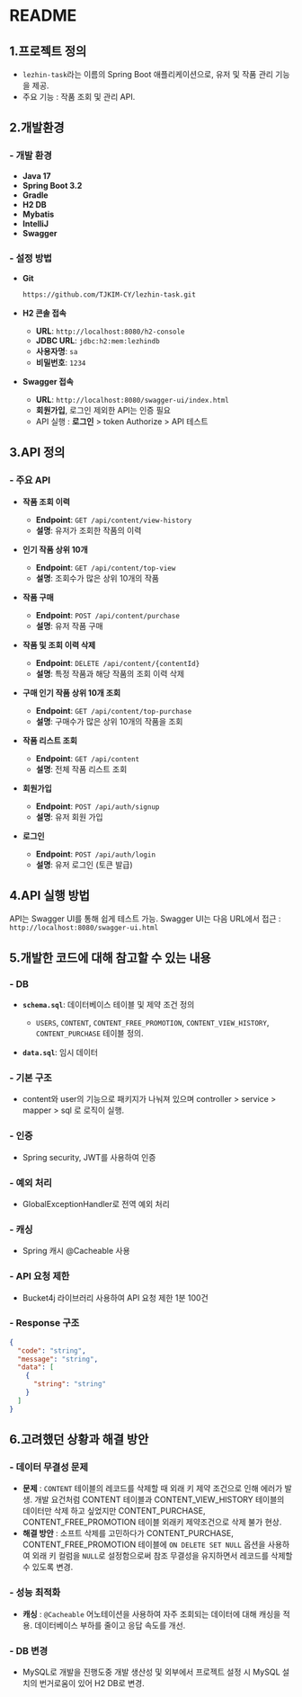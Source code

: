 # README

## 1.프로젝트 정의

- `lezhin-task`라는 이름의 Spring Boot 애플리케이션으로, 유저 및 작품 관리 기능을 제공. 
- 주요 기능 :  작품 조회 및 관리 API.

## 2.개발환경

### - 개발 환경

- **Java 17**
- **Spring Boot 3.2**
- **Gradle**
- **H2 DB**
- **Mybatis**
- **IntelliJ**
- **Swagger**

### - 설정 방법

- **Git**

   ```bash
   https://github.com/TJKIM-CY/lezhin-task.git
   ```

- **H2 콘솔 접속**

  - **URL**: `http://localhost:8080/h2-console`
  - **JDBC URL**: `jdbc:h2:mem:lezhindb`
  - **사용자명**: `sa`
  - **비밀번호**: `1234`


- **Swagger 접속**

  - **URL**: `http://localhost:8080/swagger-ui/index.html`
  - **회원가입**, 로그인 제외한 API는 인증 필요
  - API 실행 : **로그인** > token Authorize > API 테스트

## 3.API 정의

### - 주요 API

- **작품 조회 이력**
  - **Endpoint**: `GET /api/content/view-history`
  - **설명**: 유저가 조회한 작품의 이력

- **인기 작품 상위 10개**
  - **Endpoint**: `GET /api/content/top-view`
  - **설명**: 조회수가 많은 상위 10개의 작품

- **작품 구매**
  - **Endpoint**: `POST /api/content/purchase`
  - **설명**: 유저 작품 구매

- **작품 및 조회 이력 삭제**
  - **Endpoint**: `DELETE /api/content/{contentId}`
  - **설명**: 특정 작품과 해당 작품의 조회 이력 삭제

- **구매 인기 작품 상위 10개 조회**
  - **Endpoint**: `GET /api/content/top-purchase`
  - **설명**: 구매수가 많은 상위 10개의 작품을 조회

- **작품 리스트 조회**
  - **Endpoint**: `GET /api/content`
  - **설명**: 전체 작품 리스트 조회

- **회원가입**
  - **Endpoint**: `POST /api/auth/signup`
  - **설명**: 유저 회원 가입

- **로그인**
  - **Endpoint**: `POST /api/auth/login`
  - **설명**: 유저 로그인 (토큰 발급)

## 4.API 실행 방법

API는 Swagger UI를 통해 쉽게 테스트 가능. Swagger UI는 다음 URL에서 접근 : `http://localhost:8080/swagger-ui.html`

## 5.개발한 코드에 대해 참고할 수 있는 내용

### - DB

- **`schema.sql`**: 데이터베이스 테이블 및 제약 조건 정의
  - `USERS`, `CONTENT`, `CONTENT_FREE_PROMOTION`, `CONTENT_VIEW_HISTORY`, `CONTENT_PURCHASE` 테이블 정의.

- **`data.sql`**: 임시 데이터

### - 기본 구조

- content와 user의 기능으로 패키지가 나눠져 있으며 controller > service > mapper > sql 로 로직이 실행.

### - 인증

- Spring security, JWT를 사용하여 인증

### - 예외 처리

- GlobalExceptionHandler로 전역 예외 처리

### - 캐싱

- Spring 캐시 @Cacheable 사용

### - API 요청 제한

- Bucket4j 라이브러리 사용하여 API 요청 제한 1분 100건

### - Response 구조

```json
{
  "code": "string",
  "message": "string",
  "data": [
    {
      "string": "string"
    }
  ]
}
```

## 6.고려했던 상황과 해결 방안

### - 데이터 무결성 문제

- **문제** : `CONTENT` 테이블의 레코드를 삭제할 때 외래 키 제약 조건으로 인해 에러가 발생. 개발 요건처럼 CONTENT 테이블과 CONTENT_VIEW_HISTORY 테이블의 데이터만 삭제 하고 싶었지만 CONTENT_PURCHASE, CONTENT_FREE_PROMOTION 테이블 외래키 제약조건으로 삭제 불가 현상.
- **해결 방안** : 소프트 삭제를 고민하다가 CONTENT_PURCHASE, CONTENT_FREE_PROMOTION 테이블에 `ON DELETE SET NULL` 옵션을 사용하여 외래 키 컬럼을 `NULL`로 설정함으로써 참조 무결성을 유지하면서 레코드를 삭제할 수 있도록 변경.

### - 성능 최적화

- **캐싱** : `@Cacheable` 어노테이션을 사용하여 자주 조회되는 데이터에 대해 캐싱을 적용. 데이터베이스 부하를 줄이고 응답 속도를 개선.

### - DB 변경

- MySQL로 개발을 진행도중 개발 생산성 및 외부에서 프로젝트 설정 시 MySQL 설치의 번거로움이 있어 H2 DB로 변경.